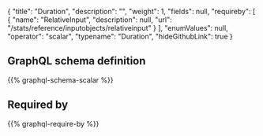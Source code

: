 {
  "title": "Duration",
  "description": "",
  "weight": 1,
  "fields": null,
  "requireby": [
    {
      "name": "RelativeInput",
      "description": null,
      "url": "/stats/reference/inputobjects/relativeinput"
    }
  ],
  "enumValues": null,
  "operator": "scalar",
  "typename": "Duration",
  "hideGithubLink": true
}
## GraphQL schema definition

{{% graphql-schema-scalar %}}

## Required by

{{% graphql-require-by %}}
